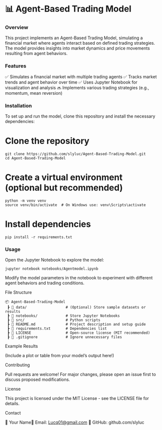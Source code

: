 # 📊 Agent-Based Trading Model

### Overview

This project implements an Agent-Based Trading Model, simulating a financial market where agents interact based on defined trading strategies. The model provides insights into market dynamics and price movements resulting from agent behaviors.

### Features

✅ Simulates a financial market with multiple trading agents
✅ Tracks market trends and agent behavior over time
✅ Uses Jupyter Notebook for visualization and analysis
🔜 Implements various trading strategies (e.g., momentum, mean reversion)

### Installation

To set up and run the model, clone this repository and install the necessary dependencies:

# Clone the repository
```
git clone https://github.com/slyluc/Agent-Based-Trading-Model.git
cd Agent-Based-Trading-Model
```
# Create a virtual environment (optional but recommended)
```
python -m venv venv
source venv/bin/activate  # On Windows use: venv\Scripts\activate
```
# Install dependencies
```
pip install -r requirements.txt
```
### Usage

Open the Jupyter Notebook to explore the model:
```
jupyter notebook notebooks/Agentmodel.ipynb
```
Modify the model parameters in the notebook to experiment with different agent behaviors and trading conditions.

File Structure
```
📦 Agent-Based-Trading-Model
 ┣ 📂 data/                  # (Optional) Store sample datasets or results
 ┣ 📂 notebooks/             # Store Jupyter Notebooks
 ┣ 📂 src/                   # Python scripts
 ┣ 📜 README.md              # Project description and setup guide
 ┣ 📜 requirements.txt       # Dependencies list
 ┣ 📜 LICENSE                # Open-source license (MIT recommended)
 ┣ 📜 .gitignore             # Ignore unnecessary files
```
Example Results

(Include a plot or table from your model’s output here!)

Contributing

Pull requests are welcome! For major changes, please open an issue first to discuss proposed modifications.

License

This project is licensed under the MIT License - see the LICENSE file for details.

Contact

👤 Your Name📧 Email: Lucq01@gmail.com 🔗 GitHub: github.com/slyluc
